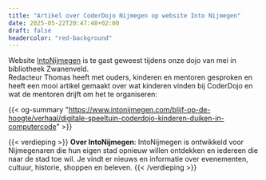 ```yaml
---
title: "Artikel over CoderDojo Nijmegen op website Into Nijmegen"
date: 2025-05-22T20:47:48+02:00
draft: false
headercolor: "red-background"
---
```


Website [IntoNijmegen](https://www.intonijmegen.com) is te gast geweest tijdens onze dojo van mei in bibliotheek Zwanenveld.  
Redacteur Thomas heeft met ouders, kinderen en mentoren gesproken en heeft een mooi artikel gemaakt over wat 
kinderen vinden bij CoderDojo en wat de mentoren drijft om het te organiseren:

{{< og-summary "https://www.intonijmegen.com/blijf-op-de-hoogte/verhaal/digitale-speeltuin-coderdojo-kinderen-duiken-in-computercode" >}}

<!--more-->

{{< verdieping >}}
**Over IntoNijmegen**: IntoNijmegen is ontwikkeld voor Nijmegenaren die hun eigen stad opnieuw willen ontdekken en iedereen die naar 
de stad toe wil. Je vindt er nieuws en informatie over evenementen, cultuur, historie, shoppen en beleven. 
{{< /verdieping >}}
